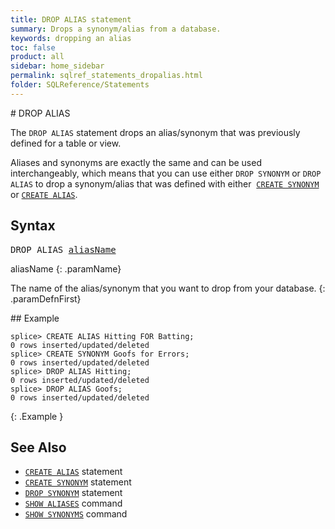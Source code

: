 ```yaml
---
title: DROP ALIAS statement
summary: Drops a synonym/alias from a database.
keywords: dropping an alias
toc: false
product: all
sidebar: home_sidebar
permalink: sqlref_statements_dropalias.html
folder: SQLReference/Statements
---
```

<section>
<div class="TopicContent" data-swiftype-index="true" markdown="1">
# DROP ALIAS

The `DROP ALIAS` statement drops an alias/synonym that was previously defined
for a table or view.

<p class="noteIcon">Aliases and synonyms are exactly the same and can be used interchangeably, which means that you can use either <code>DROP SYNONYM</code> or <code>DROP ALIAS</code> to drop a synonym/alias that was defined with either&nbsp;&nbsp;<code><a href="sqlref_statements_createsynonym.html">CREATE SYNONYM</a></code> or <code><a href="sqlref_statements_createalias.html">CREATE ALIAS</a></code>.</p>

## Syntax

<div class="fcnWrapperWide"><pre class="FcnSyntax">
DROP ALIAS <a href="sqlref_identifiers_types.html#AliasName">aliasName</a></pre>

</div>
<div class="paramList" markdown="1">
aliasName
{: .paramName}

The name of the alias/synonym that you want to drop from your database.
{: .paramDefnFirst}

</div>
## Example

```
splice> CREATE ALIAS Hitting FOR Batting;
0 rows inserted/updated/deleted
splice> CREATE SYNONYM Goofs for Errors;
0 rows inserted/updated/deleted
splice> DROP ALIAS Hitting;
0 rows inserted/updated/deleted
splice> DROP ALIAS Goofs;
0 rows inserted/updated/deleted
```
{: .Example }

## See Also


* [`CREATE ALIAS`](sqlref_statements_createalias.html) statement
* [`CREATE SYNONYM`](sqlref_statements_createsynonym.html) statement
* [`DROP SYNONYM`](sqlref_statements_dropsynonym.html) statement
* [`SHOW ALIASES`](cmdlineref_showaliases.html) command
* [`SHOW SYNONYMS`](cmdlineref_showsynonyms.html) command

</div>
</section>
